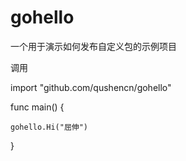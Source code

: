 # gohello
一个用于演示如何发布自定义包的示例项目

调用

import "github.com/qushencn/gohello"


func main() { 

	gohello.Hi("屈伸")

}
